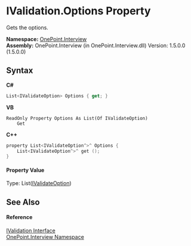 # IValidation.Options Property 
 

Gets the options.

**Namespace:**&nbsp;<a href="N_OnePoint_Interview">OnePoint.Interview</a><br />**Assembly:**&nbsp;OnePoint.Interview (in OnePoint.Interview.dll) Version: 1.5.0.0 (1.5.0.0)

## Syntax

**C#**<br />
``` C#
List<IValidateOption> Options { get; }
```

**VB**<br />
``` VB
ReadOnly Property Options As List(Of IValidateOption)
	Get
```

**C++**<br />
``` C++
property List<IValidateOption^>^ Options {
	List<IValidateOption^>^ get ();
}
```


#### Property Value
Type: List(<a href="T_OnePoint_Interview_IValidateOption">IValidateOption</a>)

## See Also


#### Reference
<a href="T_OnePoint_Interview_IValidation">IValidation Interface</a><br /><a href="N_OnePoint_Interview">OnePoint.Interview Namespace</a><br />